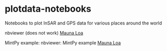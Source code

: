 # plotdata-notebooks
Notebooks to plot InSAR and GPS data for various places around the world

nbviewer (does not work) [Mauna Loa](https://nbviewer.org/github/geodesymiami/plotdata-notebooks/blob/main/run_MaunaLoa.ipynb)


MintPy example:
nbviewer:  MintPy example  [Mauna Loa](https://nbviewer.jupyter.org/github/insarlab/MintPy-tutorial/blob/main/visualization/plot_coherence_matrix.ipynb)

